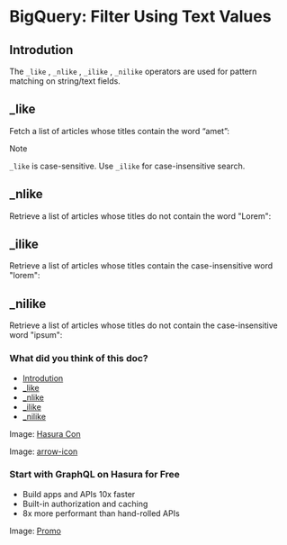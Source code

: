 # BigQuery: Filter Using Text Values

## Introdution​

The `_like` , `_nlike` , `_ilike` , `_nilike` operators are used for pattern matching on string/text fields.

## _like​

Fetch a list of articles whose titles contain the word “amet”:

Note

 `_like` is case-sensitive. Use `_ilike` for case-insensitive search.

## _nlike​

Retrieve a list of articles whose titles do not contain the word "Lorem":

## _ilike​

Retrieve a list of articles whose titles contain the case-insensitive word "lorem":

## _nilike​

Retrieve a list of articles whose titles do not contain the case-insensitive word "ipsum":

### What did you think of this doc?

- [ Introdution ](https://hasura.io/docs/latest/queries/bigquery/filters/text-search-operators/#introdution)
- [ _like ](https://hasura.io/docs/latest/queries/bigquery/filters/text-search-operators/#_like)
- [ _nlike ](https://hasura.io/docs/latest/queries/bigquery/filters/text-search-operators/#_nlike)
- [ _ilike ](https://hasura.io/docs/latest/queries/bigquery/filters/text-search-operators/#_ilike)
- [ _nilike ](https://hasura.io/docs/latest/queries/bigquery/filters/text-search-operators/#_nilike)


Image: [ Hasura Con ](https://res.cloudinary.com/dh8fp23nd/image/upload/v1686154570/hasura-con-2023/has-con-light-date_r2a2ud.png)

Image: [ arrow-icon ](https://res.cloudinary.com/dh8fp23nd/image/upload/v1683723549/main-web/chevron-right_ldbi7d.png)

### Start with GraphQL on Hasura for Free

- Build apps and APIs 10x faster
- Built-in authorization and caching
- 8x more performant than hand-rolled APIs


Image: [ Promo ](https://hasura.io/docs/assets/images/hasura-free-ff60e409244e0ea12b5a3045d1a9096b.png)